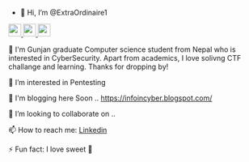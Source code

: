 - 👋 Hi, I’m @ExtraOrdinaire1
<p>
  <a href="https://github.com/ExtraOrdinaire1">
    <img src="https://img.shields.io/badge/github-%231DA1F2.svg?&style=for-the-badge&logo=github&logoColor=white" height="25">
  </a>
  <a href="https://www.linkedin.com/in/gunjan-chimariya-76037717a/">
    <img src="https://img.shields.io/badge/linkedin-%230077B5.svg?&style=for-the-badge&logo=linkedin&logoColor=white" height=25>
  </a> 
  <a href="https://www.instagram.com/ganesh_devs/">
    <img src="https://img.shields.io/badge/instagram-%23E4405F.svg?&style=for-the-badge&logo=instagram&logoColor=white" height=25>
  </a>
</p>
 🔭 I'm Gunjan graduate Computer science student from Nepal who is interested in CyberSecurity. Apart from academics, I love solivng CTF challange and learning. Thanks for dropping by!


 👀 I’m interested in Pentesting


 🌱 I'm blogging here Soon .. 
 https://infoincyber.blogspot.com/

 💞️ I’m looking to collaborate on ..
 



📫 How to reach me: [Linkedin](https://www.linkedin.com/in/gunjan-chimariya-76037717a/)


⚡ Fun fact: I love sweet 🧁


